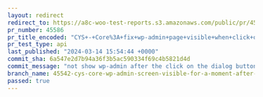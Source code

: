 ```yaml
---
layout: redirect
redirect_to: https://a8c-woo-test-reports.s3.amazonaws.com/public/pr/45586/api/index.html
pr_number: 45586
pr_title_encoded: "CYS+-+Core%3A+fix+wp-admin+page+visible+when+click+on+start+designing"
pr_test_type: api
last_published: "2024-03-14 15:54:44 +0000"
commit_sha: 6a547e2d7b94a36f3b5ac590334f69c4b5821d4d
commit_message: "not show wp-admin after the click on the dialog button"
branch_name: 45542-cys-core-wp-admin-screen-visible-for-a-moment-after-clicking-start-designing-1
passed: true
---
```

